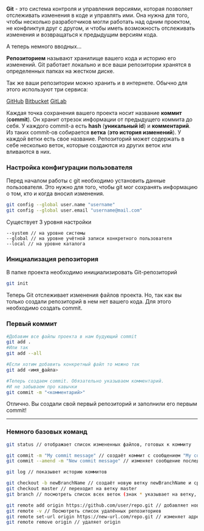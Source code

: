 **Git** - это система контроля и управления версиями, которая позволяет отслеживать изменения в коде и управлять ими. 
Она нужна для того, чтобы несколько разработчиков могли работать над одним проектом, не конфликтуя друг с другом, и чтобы иметь возможность отслеживать изменения и возвращаться к предыдущим версиям кода.

А теперь немного вводных...

**Репозиторием** называют хранилище вашего кода и историю его изменений. 
Git работает локально и все ваши репозитории хранятся в определенных папках на жестком диске.

Так же ваши репозитории можно хранить и в интернете. Обычно для этого используют три сервиса:

[GitHub](https://github.com/)
[Bitbucket](https://bitbucket.org/)
[GitLab](https://gitlab.com/)

Каждая точка сохранения вашего проекта носит название **коммит** (**commit**). 
Он хранит отрезок информации от предыдущего коммита до себя.
У каждого commit-a есть **hash** (**уникальный id**) и **комментарий**. 
Из таких commit-ов собирается **ветка** (**это история изменений**).
У каждой ветки есть свое название. 
Репозиторий может содержать в себе несколько веток, которые создаются из других веток или вливаются в них.

### Настройка конфигурации пользователя

Перед началом работы с git необходимо установить данные пользователя.
Это нужно для того, чтобы git мог сохранять информацию о том, кто и когда вносил изменения.

```bash
git config --global user.name "username"
git config --global user.email "username@mail.com"
```

Существует 3 уровня настройки
```
--system // на уровне системы
--global // на уровне учётной записи конкретного пользователя
--local // на уровне каталога
```

### Инициализация репозитория

В папке проекта необходимо инициализировать Git-репозиторий
```bash
git init
```

Теперь Git отслеживает изменения файлов проекта. Но, так как вы только создали репозиторий в нем нет вашего кода. Для этого необходимо создать commit.

### Первый коммит

```bash
#Добавим все файлы проекта в нам будующий commit
git add .
#Или так
git add --all

#Если хотим добавить конкретный файл то можно так
git add <имя_файла> 

#Теперь создаем commit. Обязательно указываем комментарий.
#И не забываем про кавычки
git commit -m "<комментарий>"
```

Отлично. Вы создали свой первый репозиторий и заполнили его первым commit!

---

### Немного базовых команд

```bash
git status // отображает список измененных файлов, готовых к коммиту

git commit -m "My commit message" // создаёт коммит с сообщением "My commit message"
git commit --amend -m "New commit message" // изменяет сообщение последний коммит

git log // показывет историю коммитов

git checkout -b newBranchName // создаёт новую ветку newBranchName и сразу переходит на неё
git checkout master // переходит на ветку master
git branch // посмотреть список всех веток (знак * указывает на ветку, на которой мы находимся)

git remote add origin https://github.com/user/repo.git // добавляет новый удалённый репозиторий с именем origin и адресом https://github.com/user/repo.git
git remote -v // Посмотреть список удалённых репозиториев
git remote set-url origin https://new-url.com/repo.git // изменяет адрес origin
git remote remove origin // удаляет origin


```